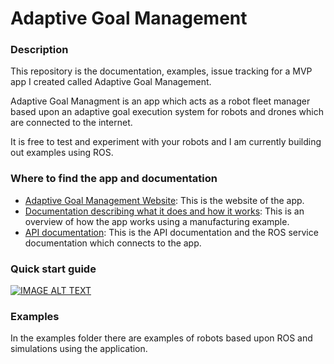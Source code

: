 # Adaptive Goal Management #

### Description ###

This repository is the documentation, examples, issue tracking for a MVP app I created called Adaptive Goal Management.

Adaptive Goal Managment is an app which acts as a robot fleet manager based upon an adaptive goal execution system for robots and drones which are connected to the internet.  

It is free to test and experiment with your robots and I am currently building out examples using ROS.

### Where to find the app and documentation ###

- [Adaptive Goal Management Website](https://adaptive-goal-management.herokuapp.com/): This is the website of the app. 
- [Documentation describing what it does and how it works](https://github.com/mukmalone/AdpativeGoalManagement/blob/master/documentation/Adaptive%20Goal%20Management-Overview.pdf): This is an overview of how the app works using a manufacturing example.
- [API documentation](https://github.com/mukmalone/AdpativeGoalManagement/blob/master/documentation/API_Documentation.md): This is the API documentation and the ROS service documentation which connects to the app.

### Quick start guide ###
[![IMAGE ALT TEXT](http://img.youtube.com/vi/ex2v6yrXj6A/0.jpg)](https://youtu.be/ex2v6yrXj6A "AGM Quick Start")

### Examples ###
In the examples folder there are examples of robots based upon ROS and simulations using the application.
